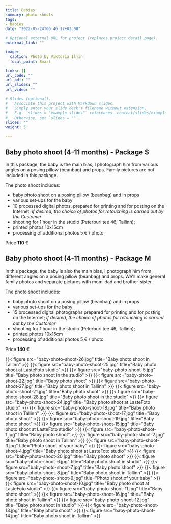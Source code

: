 ```yaml
---
title: Babies
summary: photo shoots
tags:
- babies
date: "2022-05-24T06:46:17+03:00"

# Optional external URL for project (replaces project detail page).
external_link: ""

image:
  caption: Photo by Viktoria Iljin
  focal_point: Smart

links: []
url_code: ""
url_pdf: ""
url_slides: ""
url_video: ""

# Slides (optional).
#   Associate this project with Markdown slides.
#   Simply enter your slide deck's filename without extension.
#   E.g. `slides = "example-slides"` references `content/slides/example-slides.md`.
#   Otherwise, set `slides = ""`.
slides: ""
weight: 5

---
```

## Baby photo shoot (4-11 months) - Package S

In this package, the baby is the main bias, I photograph him from various angles on a posing pillow (beanbag) and props. Family pictures are not included in this package.

The photo shoot includes:
* baby photo shoot on a posing pillow (beanbag) and in props
* various set-ups for the baby
* 10 processed digital photos, prepared for printing and for posting on the Internet;
_if desired, the choice of photos for retouching is carried out by the Customer_
* shooting for 1 hour in the studio (Peterburi tee 46, Tallinn);
* printed photos 10x15cm
* processing of additional photos 5 € / photo

Price **110** €

## Baby photo shoot (4-11 months) - Package M

In this package, the baby is also the main bias, I photograph him from different angles on a posing pillow (beanbag) and props. We'll make general family photos and separate pictures with mom-dad and brother-sister.

The photo shoot includes:
* baby photo shoot on a posing pillow (beanbag) and in props
* various set-ups for the baby
* 15 processed digital photographs prepared for printing and for posting on the Internet;
_if desired, the choice of photos for retouching is carried out by the Customer_
* shooting for 1 hour in the studio (Peterburi tee 46, Tallinn);
* printed photos 10x15cm
* processing of additional photos 5 € / photo

Price **140** €

{{< figure src="baby-photo-shoot-26.jpg" title="Baby photo shoot in Tallinn" >}}
{{< figure src="baby-photo-shoot-25.jpg" title="Baby photo shoot at LasteFoto studio" >}}
{{< figure src="baby-photo-shoot-5.jpg" title="Baby photo shoot in the studio" >}}
{{< figure src="baby-photo-shoot-22.jpg" title="Baby photo shoot" >}}
{{< figure src="baby-photo-shoot-27.jpg" title="Baby photo shoot in Tallinn" >}}
{{< figure src="baby-photo-shoot-21.jpg" title="Baby photo shoot" >}}
{{< figure src="baby-photo-shoot-28.jpg" title="Baby photo shoot in the studio" >}}
{{< figure src="baby-photo-shoot-24.jpg" title="Baby photo shoot at LasteFoto studio" >}}
{{< figure src="baby-photo-shoot-18.jpg" title="Baby photo shoot in Tallinn" >}}
{{< figure src="baby-photo-shoot-17.jpg" title="Baby photo shoot" >}}
{{< figure src="baby-photo-shoot-19.jpg" title="Baby photo shoot" >}}
{{< figure src="baby-photo-shoot-15.jpg" title="Baby photo shoot at LasteFoto studio" >}}
{{< figure src="baby-photo-shoot-1.jpg" title="Baby photo shoot" >}}
{{< figure src="baby-photo-shoot-2.jpg" title="Baby photo shoot in Tallinn" >}}
{{< figure src="baby-photo-shoot-3.jpg" title="Photo shoot of your baby" >}}
{{< figure src="baby-photo-shoot-4.jpg" title="Baby photo shoot at LasteFoto studio" >}}
{{< figure src="baby-photo-shoot-20.jpg" title="Baby photo shoot" >}}
{{< figure src="baby-photo-shoot-6.jpg" title="Baby photo shoot in studio" >}}
{{< figure src="baby-photo-shoot-7.jpg" title="Baby photo shoot" >}}
{{< figure src="baby-photo-shoot-8.jpg" title="Baby photo shoot in Tallinn" >}}
{{< figure src="baby-photo-shoot-9.jpg" title="Photo shoot of your baby" >}}
{{< figure src="baby-photo-shoot-10.jpg" title="Baby photo shoot at LasteFoto studio" >}}
{{< figure src="baby-photo-shoot-11.jpg" title="Baby photo shoot" >}}
{{< figure src="baby-photo-shoot-16.jpg" title="Baby photo shoot in Tallinn" >}}
{{< figure src="baby-photo-shoot-12.jpg" title="Baby photo shoot in studio" >}}
{{< figure src="baby-photo-shoot-13.jpg" title="Baby photo shoot" >}}
{{< figure src="baby-photo-shoot-14.jpg" title="Baby photo shoot in Tallinn" >}}